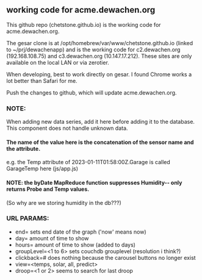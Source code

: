 ## working code for acme.dewachen.org

This github repo (chetstone.github.io) is the working code for acme.dewachen.org.

The gesar clone is at /opt/homebrew/var/www/chetstone.github.io  (linked to ~/prj/dewachenapp) and is the working code for
c2.dewachen.org (192.168.108.75) and c3.dewachen.org (10.147.17.212). These sites are only available on the local LAN or via zerotier.

When developing, best to work directly on gesar. I found Chrome works a lot better than Safari for me.

Push the changes to github, which will update acme.dewachen.org.

### NOTE:
When adding new data series, add it here before adding it to the database.
  This component does not handle unknown data.

#### The name of the value here is the concatenation of the sensor name and the attribute.
e.g.
the Temp attribute of 2023-01-11T01:58:00Z.Garage
is called GarageTemp here (js/app.js)

#### NOTE: the byDate MapReduce function suppresses Humidity-- only returns Probe and Temp values.
(So why are we storing humidity in the db???)

### URL PARAMS:

* end=<date> sets end date of the graph ('now' means now)
* day=<days> amount of time to show
* hours=<hours> amount of time to show (added to days)
* groupLevel=<1 to 6> sets couchdb grouplevel (resolution i think?)
* clickback=#  does nothing because the carousel buttons no longer exist
* view=<temps, solar, all, predict>
* droop=<1 or 2> seems to search for last droop
